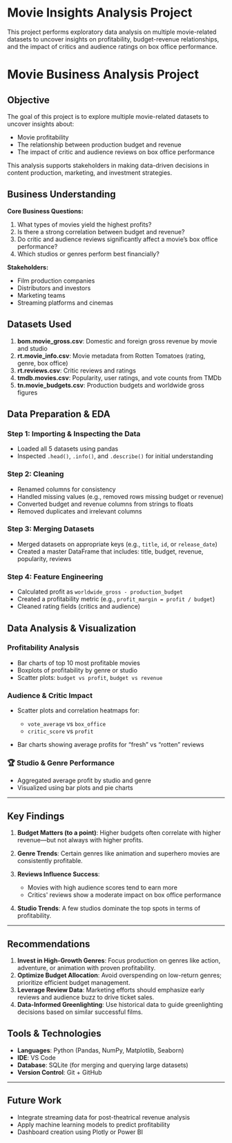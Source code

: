 # Movie Insights Analysis Project

This project performs exploratory data analysis on multiple movie-related datasets
to uncover insights on profitability, budget-revenue relationships, and the impact
of critics and audience ratings on box office performance.


# Movie Business Analysis Project

## Objective

The goal of this project is to explore multiple movie-related datasets to uncover insights about:

* Movie profitability
* The relationship between production budget and revenue
* The impact of critic and audience reviews on box office performance

This analysis supports stakeholders in making data-driven decisions in content production, marketing, and investment strategies.


## Business Understanding

**Core Business Questions:**

1. What types of movies yield the highest profits?
2. Is there a strong correlation between budget and revenue?
3. Do critic and audience reviews significantly affect a movie’s box office performance?
4. Which studios or genres perform best financially?

**Stakeholders:**

* Film production companies
* Distributors and investors
* Marketing teams
* Streaming platforms and cinemas

## Datasets Used

1. **bom.movie\_gross.csv**: Domestic and foreign gross revenue by movie and studio
2. **rt.movie\_info.csv**: Movie metadata from Rotten Tomatoes (rating, genre, box office)
3. **rt.reviews.csv**: Critic reviews and ratings
4. **tmdb.movies.csv**: Popularity, user ratings, and vote counts from TMDb
5. **tn.movie\_budgets.csv**: Production budgets and worldwide gross figures


## Data Preparation & EDA

### Step 1: Importing & Inspecting the Data

* Loaded all 5 datasets using pandas
* Inspected `.head()`, `.info()`, and `.describe()` for initial understanding

### Step 2: Cleaning

* Renamed columns for consistency
* Handled missing values (e.g., removed rows missing budget or revenue)
* Converted budget and revenue columns from strings to floats
* Removed duplicates and irrelevant columns

### Step 3: Merging Datasets

* Merged datasets on appropriate keys (e.g., `title`, `id`, or `release_date`)
* Created a master DataFrame that includes: title, budget, revenue, popularity, reviews

### Step 4: Feature Engineering

* Calculated profit as `worldwide_gross - production_budget`
* Created a profitability metric (e.g., `profit_margin = profit / budget`)
* Cleaned rating fields (critics and audience)


## Data Analysis & Visualization

### Profitability Analysis

* Bar charts of top 10 most profitable movies
* Boxplots of profitability by genre or studio
* Scatter plots: `budget vs profit`, `budget vs revenue`

### Audience & Critic Impact

* Scatter plots and correlation heatmaps for:

  * `vote_average` vs `box_office`
  * `critic_score` vs `profit`
* Bar charts showing average profits for “fresh” vs “rotten” reviews

### 🏆 Studio & Genre Performance

* Aggregated average profit by studio and genre
* Visualized using bar plots and pie charts

---

## Key Findings

1. **Budget Matters (to a point)**: Higher budgets often correlate with higher revenue—but not always with higher profits.
2. **Genre Trends**: Certain genres like animation and superhero movies are consistently profitable.
3. **Reviews Influence Success**:

   * Movies with high audience scores tend to earn more
   * Critics' reviews show a moderate impact on box office performance
4. **Studio Trends**: A few studios dominate the top spots in terms of profitability.

---

## Recommendations

1. **Invest in High-Growth Genres**: Focus production on genres like action, adventure, or animation with proven profitability.
2. **Optimize Budget Allocation**: Avoid overspending on low-return genres; prioritize efficient budget management.
3. **Leverage Review Data**: Marketing efforts should emphasize early reviews and audience buzz to drive ticket sales.
4. **Data-Informed Greenlighting**: Use historical data to guide greenlighting decisions based on similar successful films.

## Tools & Technologies

* **Languages**: Python (Pandas, NumPy, Matplotlib, Seaborn)
* **IDE**: VS Code
* **Database**: SQLite (for merging and querying large datasets)
* **Version Control**: Git + GitHub

---

## Future Work

* Integrate streaming data for post-theatrical revenue analysis
* Apply machine learning models to predict profitability
* Dashboard creation using Plotly or Power BI

